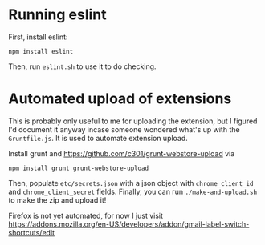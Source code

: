 # Running eslint

First, install eslint:

```
npm install eslint
```

Then, run `eslint.sh` to use it to do checking.

# Automated upload of extensions

This is probably only useful to me for uploading the extension, but I figured
I'd document it anyway incase someone wondered what's up with the
`Gruntfile.js`.  It is used to automate extension upload.

Install grunt and https://github.com/c301/grunt-webstore-upload via

```
npm install grunt grunt-webstore-upload
```

Then, populate `etc/secrets.json` with a json object with `chrome_client_id` and
`chrome_client_secret` fields. Finally, you can run `./make-and-upload.sh` to
make the zip and upload it!

Firefox is not yet automated, for now I just visit
https://addons.mozilla.org/en-US/developers/addon/gmail-label-switch-shortcuts/edit
